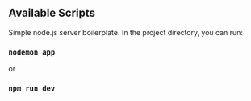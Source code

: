 ## Available Scripts

Simple node.js server boilerplate.
In the project directory, you can run:

### `nodemon app`
or
### `npm run dev`
